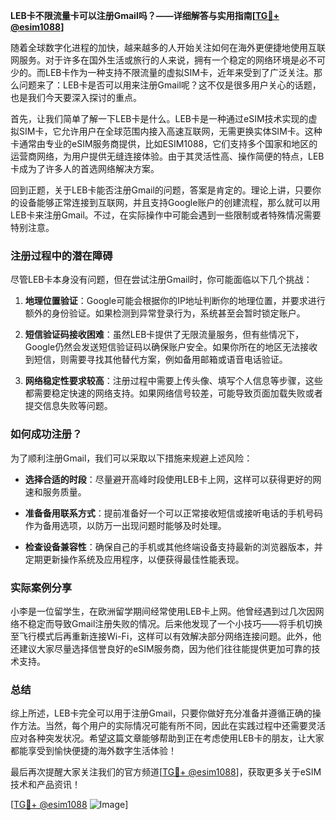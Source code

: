 **LEB卡不限流量卡可以注册Gmail吗？——详细解答与实用指南[[TG💪+ @esim1088](https://t.me/s/esim1088)]**

随着全球数字化进程的加快，越来越多的人开始关注如何在海外更便捷地使用互联网服务。对于许多在国外生活或旅行的人来说，拥有一个稳定的网络环境是必不可少的。而LEB卡作为一种支持不限流量的虚拟SIM卡，近年来受到了广泛关注。那么问题来了：LEB卡是否可以用来注册Gmail呢？这不仅是很多用户关心的话题，也是我们今天要深入探讨的重点。

首先，让我们简单了解一下LEB卡是什么。LEB卡是一种通过eSIM技术实现的虚拟SIM卡，它允许用户在全球范围内接入高速互联网，无需更换实体SIM卡。这种卡通常由专业的eSIM服务商提供，比如ESIM1088，它们支持多个国家和地区的运营商网络，为用户提供无缝连接体验。由于其灵活性高、操作简便的特点，LEB卡成为了许多人的首选网络解决方案。

回到正题，关于LEB卡能否注册Gmail的问题，答案是肯定的。理论上讲，只要你的设备能够正常连接到互联网，并且支持Google账户的创建流程，那么就可以用LEB卡来注册Gmail。不过，在实际操作中可能会遇到一些限制或者特殊情况需要特别注意。

### 注册过程中的潜在障碍

尽管LEB卡本身没有问题，但在尝试注册Gmail时，你可能面临以下几个挑战：

1. **地理位置验证**：Google可能会根据你的IP地址判断你的地理位置，并要求进行额外的身份验证。如果检测到异常登录行为，系统甚至会暂时锁定账户。
   
2. **短信验证码接收困难**：虽然LEB卡提供了无限流量服务，但有些情况下，Google仍然会发送短信验证码以确保账户安全。如果你所在的地区无法接收到短信，则需要寻找其他替代方案，例如备用邮箱或语音电话验证。

3. **网络稳定性要求较高**：注册过程中需要上传头像、填写个人信息等步骤，这些都需要稳定快速的网络支持。如果网络信号较差，可能导致页面加载失败或者提交信息失败等问题。

### 如何成功注册？

为了顺利注册Gmail，我们可以采取以下措施来规避上述风险：

- **选择合适的时段**：尽量避开高峰时段使用LEB卡上网，这样可以获得更好的网速和服务质量。
  
- **准备备用联系方式**：提前准备好一个可以正常接收短信或接听电话的手机号码作为备用选项，以防万一出现问题时能够及时处理。

- **检查设备兼容性**：确保自己的手机或其他终端设备支持最新的浏览器版本，并定期更新操作系统及应用程序，以便获得最佳性能表现。

### 实际案例分享

小李是一位留学生，在欧洲留学期间经常使用LEB卡上网。他曾经遇到过几次因网络不稳定而导致Gmail注册失败的情况。后来他发现了一个小技巧——将手机切换至飞行模式后再重新连接Wi-Fi，这样可以有效解决部分网络连接问题。此外，他还建议大家尽量选择信誉良好的eSIM服务商，因为他们往往能提供更加可靠的技术支持。

### 总结

综上所述，LEB卡完全可以用于注册Gmail，只要你做好充分准备并遵循正确的操作方法。当然，每个用户的实际情况可能有所不同，因此在实践过程中还需要灵活应对各种突发状况。希望这篇文章能够帮助到正在考虑使用LEB卡的朋友，让大家都能享受到愉快便捷的海外数字生活体验！

最后再次提醒大家关注我们的官方频道[[TG💪+ @esim1088](https://t.me/s/esim1088)]，获取更多关于eSIM技术和产品资讯！ 

[[TG💪+ @esim1088](https://t.me/s/esim1088) ![Image](https://i.postimg.cc/4NQfJmqS/Snipaste-2025-05-13-00-14-12.png)]